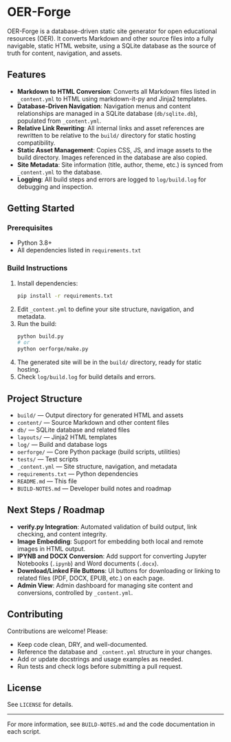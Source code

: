 
# OER-Forge

OER-Forge is a database-driven static site generator for open educational resources (OER). It converts Markdown and other source files into a fully navigable, static HTML website, using a SQLite database as the source of truth for content, navigation, and assets.

## Features

- **Markdown to HTML Conversion**: Converts all Markdown files listed in `_content.yml` to HTML using markdown-it-py and Jinja2 templates.
- **Database-Driven Navigation**: Navigation menus and content relationships are managed in a SQLite database (`db/sqlite.db`), populated from `_content.yml`.
- **Relative Link Rewriting**: All internal links and asset references are rewritten to be relative to the `build/` directory for static hosting compatibility.
- **Static Asset Management**: Copies CSS, JS, and image assets to the build directory. Images referenced in the database are also copied.
- **Site Metadata**: Site information (title, author, theme, etc.) is synced from `_content.yml` to the database.
- **Logging**: All build steps and errors are logged to `log/build.log` for debugging and inspection.

## Getting Started

### Prerequisites
- Python 3.8+
- All dependencies listed in `requirements.txt`

### Build Instructions
1. Install dependencies:
   ```sh
   pip install -r requirements.txt
   ```
2. Edit `_content.yml` to define your site structure, navigation, and metadata.
3. Run the build:
   ```sh
   python build.py
   # or
   python oerforge/make.py
   ```
4. The generated site will be in the `build/` directory, ready for static hosting.
5. Check `log/build.log` for build details and errors.

## Project Structure

- `build/` — Output directory for generated HTML and assets
- `content/` — Source Markdown and other content files
- `db/` — SQLite database and related files
- `layouts/` — Jinja2 HTML templates
- `log/` — Build and database logs
- `oerforge/` — Core Python package (build scripts, utilities)
- `tests/` — Test scripts
- `_content.yml` — Site structure, navigation, and metadata
- `requirements.txt` — Python dependencies
- `README.md` — This file
- `BUILD-NOTES.md` — Developer build notes and roadmap

## Next Steps / Roadmap

- **verify.py Integration**: Automated validation of build output, link checking, and content integrity.
- **Image Embedding**: Support for embedding both local and remote images in HTML output.
- **IPYNB and DOCX Conversion**: Add support for converting Jupyter Notebooks (`.ipynb`) and Word documents (`.docx`).
- **Download/Linked File Buttons**: UI buttons for downloading or linking to related files (PDF, DOCX, EPUB, etc.) on each page.
- **Admin View**: Admin dashboard for managing site content and conversions, controlled by `_content.yml`.

## Contributing

Contributions are welcome! Please:
- Keep code clean, DRY, and well-documented.
- Reference the database and `_content.yml` structure in your changes.
- Add or update docstrings and usage examples as needed.
- Run tests and check logs before submitting a pull request.

## License

See `LICENSE` for details.

---

For more information, see `BUILD-NOTES.md` and the code documentation in each script.
